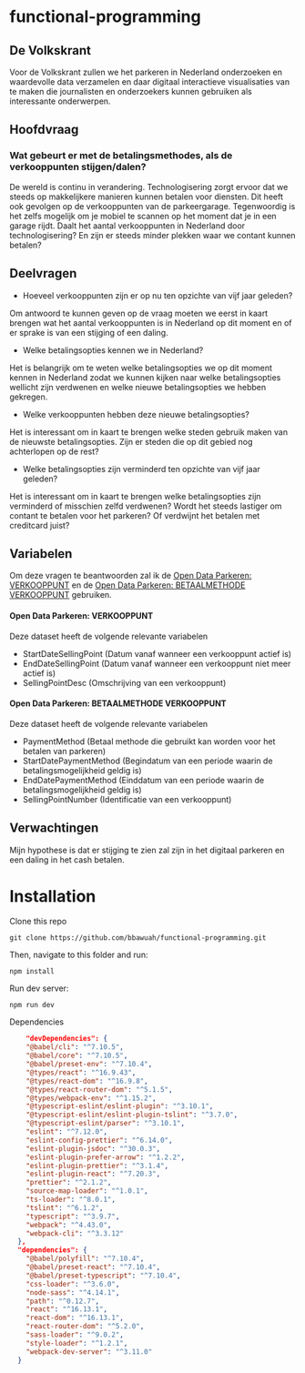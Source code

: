# functional-programming

## De Volkskrant

Voor de Volkskrant zullen we het parkeren in Nederland onderzoeken en waardevolle data verzamelen en daar digitaal interactieve visualisaties van te maken die journalisten en onderzoekers kunnen gebruiken als interessante onderwerpen.

## Hoofdvraag

### Wat gebeurt er met de betalingsmethodes, als de verkooppunten stijgen/dalen?

De wereld is continu in verandering. Technologisering zorgt ervoor dat we steeds op makkelijkere manieren kunnen betalen voor diensten. Dit heeft ook gevolgen op de verkooppunten van de parkeergarage. Tegenwoordig is het zelfs mogelijk om je mobiel te scannen op het moment dat je in een garage rijdt. Daalt het aantal verkooppunten in Nederland door technologisering? En zijn er steeds minder plekken waar we contant kunnen betalen?

## Deelvragen

* Hoeveel verkooppunten zijn er op nu ten opzichte van vijf jaar geleden?

Om antwoord te kunnen geven op de vraag moeten we eerst in kaart brengen wat het aantal verkooppunten is in Nederland op dit moment en of er sprake is van een stijging of een daling.

* Welke betalingsopties kennen we in Nederland?

Het is belangrijk om te weten welke betalingsopties we op dit moment kennen in Nederland zodat we kunnen kijken naar welke betalingsopties wellicht zijn verdwenen en welke nieuwe betalingsopties we hebben gekregen.

* Welke verkooppunten hebben deze nieuwe betalingsopties?

Het is interessant om in kaart te brengen welke steden gebruik maken van de nieuwste betalingsopties. Zijn er steden die op dit gebied nog achterlopen op de rest?

* Welke betalingsopties zijn verminderd ten opzichte van vijf jaar geleden?

Het is interessant om in kaart te brengen welke betalingsopties zijn verminderd of misschien zelfd verdwenen? Wordt het steeds lastiger om contant te betalen voor het parkeren? Of verdwijnt het betalen met creditcard juist?

## Variabelen

Om deze vragen te beantwoorden zal ik de [Open Data Parkeren: VERKOOPPUNT](https://opendata.rdw.nl/d/fk68-nf2y/visualization) en de [Open Data Parkeren: BETAALMETHODE VERKOOPPUNT](https://opendata.rdw.nl/d/j96a-7nhx/visualization) gebruiken.

#### Open Data Parkeren: VERKOOPPUNT

Deze dataset heeft de volgende relevante variabelen
* StartDateSellingPoint (Datum vanaf wanneer een verkooppunt actief is)
* EndDateSellingPoint (Datum vanaf wanneer een verkooppunt niet meer actief is)
* SellingPointDesc (Omschrijving van een verkooppunt)

#### Open Data Parkeren: BETAALMETHODE VERKOOPPUNT

Deze dataset heeft de volgende relevante variabelen
* PaymentMethod (Betaal methode die gebruikt kan worden voor het betalen van parkeren)
* StartDatePaymentMethod  (Begindatum van een periode waarin de betalingsmogelijkheid geldig is)
* EndDatePaymentMethod (Einddatum van een periode waarin de betalingsmogelijkheid geldig is)
* SellingPointNumber (Identificatie van een verkooppunt)

## Verwachtingen

Mijn hypothese is dat er stijging te zien zal zijn in het digitaal parkeren en een daling in het cash betalen. 

# Installation

Clone this repo
```
git clone https://github.com/bbawuah/functional-programming.git
```

Then, navigate to this folder and run:
```
npm install
```

Run dev server:
```
npm run dev
```

Dependencies
```json
    "devDependencies": {
    "@babel/cli": "^7.10.5",
    "@babel/core": "^7.10.5",
    "@babel/preset-env": "^7.10.4",
    "@types/react": "^16.9.43",
    "@types/react-dom": "^16.9.8",
    "@types/react-router-dom": "^5.1.5",
    "@types/webpack-env": "^1.15.2",
    "@typescript-eslint/eslint-plugin": "^3.10.1",
    "@typescript-eslint/eslint-plugin-tslint": "^3.7.0",
    "@typescript-eslint/parser": "^3.10.1",
    "eslint": "^7.12.0",
    "eslint-config-prettier": "^6.14.0",
    "eslint-plugin-jsdoc": "^30.0.3",
    "eslint-plugin-prefer-arrow": "^1.2.2",
    "eslint-plugin-prettier": "^3.1.4",
    "eslint-plugin-react": "^7.20.3",
    "prettier": "^2.1.2",
    "source-map-loader": "^1.0.1",
    "ts-loader": "^8.0.1",
    "tslint": "^6.1.2",
    "typescript": "^3.9.7",
    "webpack": "^4.43.0",
    "webpack-cli": "^3.3.12"
  },
  "dependencies": {
    "@babel/polyfill": "^7.10.4",
    "@babel/preset-react": "^7.10.4",
    "@babel/preset-typescript": "^7.10.4",
    "css-loader": "^3.6.0",
    "node-sass": "^4.14.1",
    "path": "^0.12.7",
    "react": "^16.13.1",
    "react-dom": "^16.13.1",
    "react-router-dom": "^5.2.0",
    "sass-loader": "^9.0.2",
    "style-loader": "^1.2.1",
    "webpack-dev-server": "^3.11.0"
  }
```
